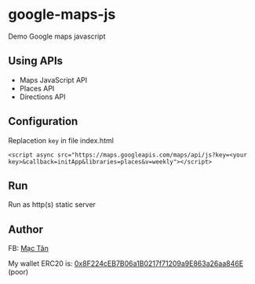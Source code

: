 # google-maps-js

Demo Google maps javascript

## Using APIs

- Maps JavaScript API
- Places API
- Directions API

## Configuration

Replacetion `key` in file index.html

```
<script async src="https://maps.googleapis.com/maps/api/js?key=<your key>&callback=initApp&libraries=places&v=weekly"></script>
```

## Run

Run as http(s) static server

## Author

FB: [Mạc Tân](https://facebook.com/mvt.hp.star)

My wallet ERC20 is: [0x8F224cEB7B06a1B0217f71209a9E863a26aa846E](https://etherscan.io/address/0x8F224cEB7B06a1B0217f71209a9E863a26aa846E) (poor)